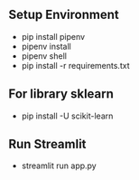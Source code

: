 ## Setup Environment
- pip install pipenv
- pipenv install
- pipenv shell
- pip install -r requirements.txt

## For library sklearn
- pip install -U scikit-learn

## Run Streamlit
- streamlit run app.py

